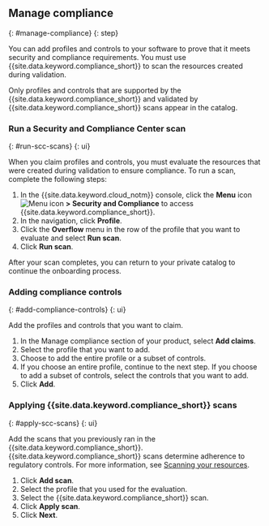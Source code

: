 ## Manage compliance
{: #manage-compliance}
{: step}

You can add profiles and controls to your software to prove that it meets security and compliance requirements. You must use {{site.data.keyword.compliance_short}} to scan the resources created during validation.

Only profiles and controls that are supported by the {{site.data.keyword.compliance_short}} and validated by {{site.data.keyword.compliance_short}} scans appear in the catalog.

### Run a Security and Compliance Center scan
{: #run-scc-scans}
{: ui}

When you claim profiles and controls, you must evaluate the resources that were created during validation to ensure compliance. To run a scan, complete the following steps:

1. In the {{site.data.keyword.cloud_notm}} console, click the **Menu** icon ![Menu icon](../icons/icon_hamburger.svg) **> Security and Compliance** to access {{site.data.keyword.compliance_short}}.
2. In the navigation, click **Profile**.
3. Click the **Overflow** menu in the row of the profile that you want to evaluate and select **Run scan**.
3. Click **Run scan**.

After your scan completes, you can return to your private catalog to continue the onboarding process.

### Adding compliance controls
{: #add-compliance-controls}
{: ui}

Add the profiles and controls that you want to claim.

1. In the Manage compliance section of your product, select **Add claims**.
1. Select the profile that you want to add.
1. Choose to add the entire profile or a subset of controls.
1. If you choose an entire profile, continue to the next step. If you choose to add a subset of controls, select the controls that you want to add.
1. Click **Add**.

### Applying {{site.data.keyword.compliance_short}} scans
{: #apply-scc-scans}
{: ui}

Add the scans that you previously ran in the {{site.data.keyword.compliance_short}}. {{site.data.keyword.compliance_short}} scans determine adherence to regulatory controls. For more information, see [Scanning your resources](/docs/security-compliance?topic=security-compliance-scan-resources).

1. Click **Add scan**.
1. Select the profile that you used for the evaluation.
1. Select the {{site.data.keyword.compliance_short}} scan.
1. Click **Apply scan**.
1. Click **Next**.
